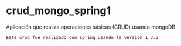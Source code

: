 # crud_mongo_spring1
Aplicación que realiza operaciones básicas (CRUD) usando mongoDB

```
Este crud fue realizado con spring usando la versión 1.3.5

```

